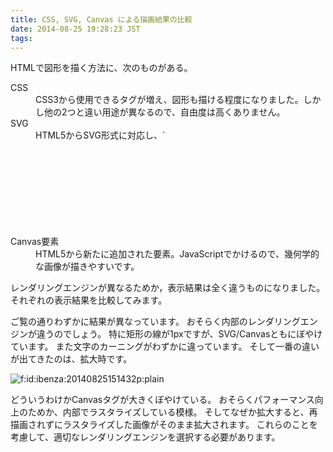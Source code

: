 ```yaml
---
title: CSS, SVG, Canvas による描画結果の比較
date: 2014-08-25 19:28:23 JST
tags: 
---
```


HTMLで図形を描く方法に、次のものがある。

<dl>
<dt>CSS</dt>
<dd>CSS3から使用できるタグが増え、図形も描ける程度になりました。しかし他の2つと違い用途が異なるので、自由度は高くありません。</dd>
<dt>SVG</dt>
<dd>HTML5からSVG形式に対応し、`<svg>`要素によってインラインで図形をペタペタ貼ることができます。<dd>
</dd>
<dt>Canvas要素</dt>
<dd>HTML5から新たに追加された要素。JavaScriptでかけるので、幾何学的な画像が描きやすいです。</dd>
</svg>
</dd>
</dl>

レンダリングエンジンが異なるためか，表示結果は全く違うものになりました。
それぞれの表示結果を比較してみます。





ご覧の通りわずかに結果が異なっています。
おそらく内部のレンダリングエンジンが違うのでしょう。
特に矩形の線が1pxですが、SVG/Canvasともにぼやけています。
また文字のカーニングがわずかに違っています。
そして一番の違いが出てきたのは、拡大時です。

<span itemscope itemtype="http://schema.org/Photograph"><img src="//cdn-ak.f.st-hatena.com/images/fotolife/i/ibenza/20140825/20140825151432.png" alt="f:id:ibenza:20140825151432p:plain" title="f:id:ibenza:20140825151432p:plain" class="hatena-fotolife" itemprop="image"></span>

どういうわけかCanvasタグが大きくぼやけている。
おそらくパフォーマンス向上のためか、内部でラスタライズしている模様。
そしてなぜか拡大すると、再描画されずにラスタライズした画像がそのまま拡大されます。
これらのことを考慮して、適切なレンダリングエンジンを選択する必要があります。

